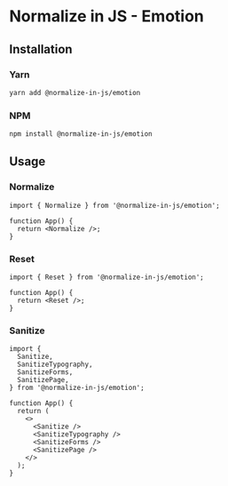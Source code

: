 # Normalize in JS - Emotion

## Installation

### Yarn

```sh
yarn add @normalize-in-js/emotion
```

### NPM

```sh
npm install @normalize-in-js/emotion
```

## Usage

### Normalize

```tsx
import { Normalize } from '@normalize-in-js/emotion';

function App() {
  return <Normalize />;
}
```

### Reset

```tsx
import { Reset } from '@normalize-in-js/emotion';

function App() {
  return <Reset />;
}
```

### Sanitize

```tsx
import {
  Sanitize,
  SanitizeTypography,
  SanitizeForms,
  SanitizePage,
} from '@normalize-in-js/emotion';

function App() {
  return (
    <>
      <Sanitize />
      <SanitizeTypography />
      <SanitizeForms />
      <SanitizePage />
    </>
  );
}
```
